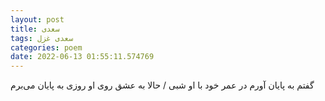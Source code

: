 ```yaml
---
layout: post
title: سعدی
tags: سعدی غزل
categories: poem
date: 2022-06-13 01:55:11.574769
---
```


گفتم به پایان آورم در عمر خود با او شبی / حالا به عشق روی او روزی به پایان می‌برم